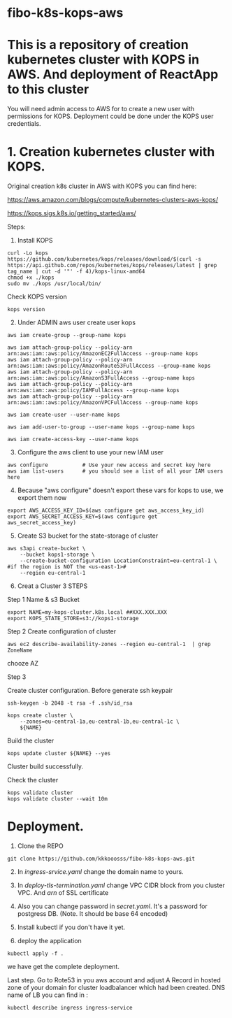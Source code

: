 # fibo-k8s-kops-aws

# **This is a repository of creation kubernetes cluster with KOPS in AWS. And deployment of ReactApp to this cluster**

You will need admin access to AWS for to create a new user with permissions for KOPS. Deployment could be done under the KOPS user credentials.

# 1. Creation kubernetes cluster with KOPS.

Original creation k8s cluster in AWS with KOPS you can find here: 

https://aws.amazon.com/blogs/compute/kubernetes-clusters-aws-kops/

https://kops.sigs.k8s.io/getting_started/aws/


Steps:
1. Install KOPS
```
curl -Lo kops https://github.com/kubernetes/kops/releases/download/$(curl -s https://api.github.com/repos/kubernetes/kops/releases/latest | grep tag_name | cut -d '"' -f 4)/kops-linux-amd64
chmod +x ./kops
sudo mv ./kops /usr/local/bin/
```
Check KOPS version
```
kops version
```
2. Under ADMIN aws user create user kops
```
aws iam create-group --group-name kops

aws iam attach-group-policy --policy-arn arn:aws:iam::aws:policy/AmazonEC2FullAccess --group-name kops
aws iam attach-group-policy --policy-arn arn:aws:iam::aws:policy/AmazonRoute53FullAccess --group-name kops
aws iam attach-group-policy --policy-arn arn:aws:iam::aws:policy/AmazonS3FullAccess --group-name kops
aws iam attach-group-policy --policy-arn arn:aws:iam::aws:policy/IAMFullAccess --group-name kops
aws iam attach-group-policy --policy-arn arn:aws:iam::aws:policy/AmazonVPCFullAccess --group-name kops

aws iam create-user --user-name kops

aws iam add-user-to-group --user-name kops --group-name kops

aws iam create-access-key --user-name kops
```
3.  Configure the aws client to use your new IAM user
```
aws configure           # Use your new access and secret key here
aws iam list-users      # you should see a list of all your IAM users here
```
4. Because "aws configure" doesn't export these vars for kops to use, we export them now
```
export AWS_ACCESS_KEY_ID=$(aws configure get aws_access_key_id)
export AWS_SECRET_ACCESS_KEY=$(aws configure get aws_secret_access_key)
```
5. Create S3 bucket for the state-storage of cluster
```
aws s3api create-bucket \
    --bucket kops1-storage \
    --create-bucket-configuration LocationConstraint=eu-central-1 \ #if the region is NOT the <us-east-1>#
    --region eu-central-1
``` 
6. Creat a Cluster 3 STEPS

Step 1
Name & s3 Bucket
```
export NAME=my-kops-cluster.k8s.local ##XXX.XXX.XXX
export KOPS_STATE_STORE=s3://kops1-storage
```
Step 2
Create configuration of cluster
```
aws ec2 describe-availability-zones --region eu-central-1  | grep ZoneName
```
chooze AZ

Step 3

Create cluster configuration.
Before generate ssh keypair
```
ssh-keygen -b 2048 -t rsa -f .ssh/id_rsa
```
```
kops create cluster \
    --zones=eu-central-1a,eu-central-1b,eu-central-1c \
    ${NAME}   
```
Build the cluster 
```
kops update cluster ${NAME} --yes   
```
Cluster build successfully.

Check the cluster 
 ```
kops validate cluster
kops validate cluster --wait 10m
```
# Deployment.

1. Clone the REPO
```
git clone https://github.com/kkkooosss/fibo-k8s-kops-aws.git
```
2. In *ingress-srvice.yaml* change the domain name to yours.
   
3. In *deploy-tls-termination.yaml* change VPC CIDR block from you cluster VPC. And *arn* of SSL certificate
4. Also you can change password in *secret.yaml*. It's a password for postgress DB. (Note. It should be base 64 encoded)
5. Install kubectl if you don't have it yet.
6. deploy the application
```
kubectl apply -f .
```
we have get the complete deployment.

Last step. Go to Rote53 in you aws account and adjust A Record in hosted zone of your domain for cluster loadbalancer which had been created. 
DNS name of LB you can find in :
```
kubectl describe ingress ingress-service 
```

